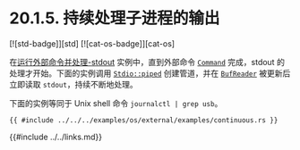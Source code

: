 # 20.1.5. 持续处理子进程的输出

[![std-badge]][std] [![cat-os-badge]][cat-os]

在[运行外部命令并处理-stdout](#运行外部命令并处理-stdout) 实例中，直到外部命令 [`Command`] 完成，stdout 的处理才开始。下面的实例调用 [`Stdio::piped`] 创建管道，并在 [`BufReader`] 被更新后立即读取 `stdout`，持续不断地处理。

下面的实例等同于 Unix shell 命令 `journalctl | grep usb`。

```rust,edition2018,no_run
{{ #include ../../../examples/os/external/examples/continuous.rs }}
```

[`BufReader`]: https://doc.rust-lang.org/std/io/struct.BufReader.html
[`Command`]: https://doc.rust-lang.org/std/process/struct.Command.html
[`Stdio::piped`]: https://doc.rust-lang.org/std/process/struct.Stdio.html

{{#include ../../links.md}}
